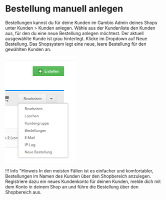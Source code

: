 # Bestellung manuell anlegen 

Bestellungen kannst du für deine Kunden im Gambio Admin deines Shops unter Kunden \> Kunden anlegen. Wähle aus der Kundenliste den Kunden aus, für den du eine neue Bestellung anlegen möchtest. Der aktuell ausgewählte Kunde ist grau hinterlegt. Klicke im Dropdown auf Neue Bestellung. Das Shopsystem legt eine neue, leere Bestellung für den gewählten Kunden an.

![](Bilder/Abb185_DropdownSchaltflaeche_BestellungManuellAnlegen.png "Dropdown-Schaltfläche")

!!! Info "Hinweis
	 In den meisten Fällen ist es einfacher und komfortabler, Bestellungen im Namen des Kunden über den Shopbereich anzulegen. Registriere dazu ein neues Kundenkonto für deinen Kunden, melde dich mit dem Konto in deinem Shop an und führe die Bestellung über den Shopbereich aus.

  

  

  




